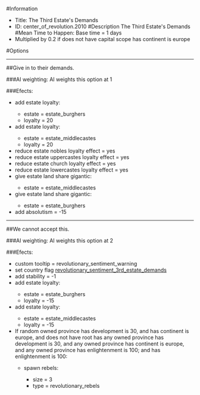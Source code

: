 #Information
 - Title: The Third Estate's Demands
 - ID: center_of_revolution.2010
#Description
The Third Estate's Demands
#Mean Time to Happen:
Base time = 1 days
 - Multiplied by 0.2 if does not have capital scope has continent is europe

#Options

___
##Give in to their demands.

###AI weighting:
AI weights this option at 1


###Efects:<ul><li>add estate loyalty:</li><ul><li>estate = estate_burghers</li><li>loyalty = 20</li></ul><li>add estate loyalty:</li><ul><li>estate = estate_middlecastes</li><li>loyalty = 20</li></ul><li>reduce estate nobles loyalty effect = yes</li><li>reduce estate uppercastes loyalty effect = yes</li><li>reduce estate church loyalty effect = yes</li><li>reduce estate lowercastes loyalty effect = yes</li><li>give estate land share gigantic:</li><ul><li>estate = estate_middlecastes</li></ul><li>give estate land share gigantic:</li><ul><li>estate = estate_burghers</li></ul><li>add absolutism = -15</li></ul>

___
##We cannot accept this.

###AI weighting:
AI weights this option at 2


###Efects:<ul><li>custom tooltip = revolutionary_sentiment_warning</li><li>set country flag [revolutionary_sentiment_3rd_estate_demands](../flags/revolutionary_sentiment_3rd_estate_demands.md)</li><li>add stability = -1</li><li>add estate loyalty:</li><ul><li>estate = estate_burghers</li><li>loyalty = -15</li></ul><li>add estate loyalty:</li><ul><li>estate = estate_middlecastes</li><li>loyalty = -15</li></ul><li>If random owned province has development is 30, and has continent is europe, and does not have root has any owned province has development is 30, and any owned province has continent is europe, and any owned province has enlightenment is 100; and  has enlightenment is 100:</li><ul><li>spawn rebels:</li><ul><li>size = 3</li><li>type = revolutionary_rebels</li></ul></ul></ul>

